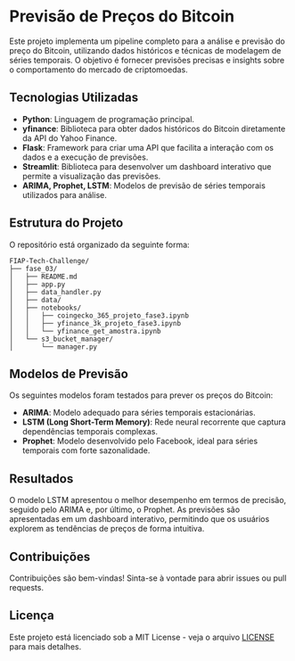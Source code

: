 # Previsão de Preços do Bitcoin

Este projeto implementa um pipeline completo para a análise e previsão do preço do Bitcoin, utilizando dados históricos e técnicas de modelagem de séries temporais. O objetivo é fornecer previsões precisas e insights sobre o comportamento do mercado de criptomoedas.

## Tecnologias Utilizadas

- **Python**: Linguagem de programação principal.
- **yfinance**: Biblioteca para obter dados históricos do Bitcoin diretamente da API do Yahoo Finance.
- **Flask**: Framework para criar uma API que facilita a interação com os dados e a execução de previsões.
- **Streamlit**: Biblioteca para desenvolver um dashboard interativo que permite a visualização das previsões.
- **ARIMA, Prophet, LSTM**: Modelos de previsão de séries temporais utilizados para análise.

## Estrutura do Projeto

O repositório está organizado da seguinte forma:

```
FIAP-Tech-Challenge/
├── fase_03/
│   ├── README.md
│   ├── app.py
│   ├── data_handler.py
│   ├── data/
│   ├── notebooks/
│   │   ├── coingecko_365_projeto_fase3.ipynb
│   │   ├── yfinance_3k_projeto_fase3.ipynb
│   │   └── yfinance_get_amostra.ipynb
│   └── s3_bucket_manager/
│       └── manager.py
```

## Modelos de Previsão

Os seguintes modelos foram testados para prever os preços do Bitcoin:

- **ARIMA**: Modelo adequado para séries temporais estacionárias.
- **LSTM (Long Short-Term Memory)**: Rede neural recorrente que captura dependências temporais complexas.
- **Prophet**: Modelo desenvolvido pelo Facebook, ideal para séries temporais com forte sazonalidade.

## Resultados

O modelo LSTM apresentou o melhor desempenho em termos de precisão, seguido pelo ARIMA e, por último, o Prophet. As previsões são apresentadas em um dashboard interativo, permitindo que os usuários explorem as tendências de preços de forma intuitiva.

## Contribuições

Contribuições são bem-vindas! Sinta-se à vontade para abrir issues ou pull requests.

## Licença

Este projeto está licenciado sob a MIT License - veja o arquivo [LICENSE](LICENSE) para mais detalhes.
